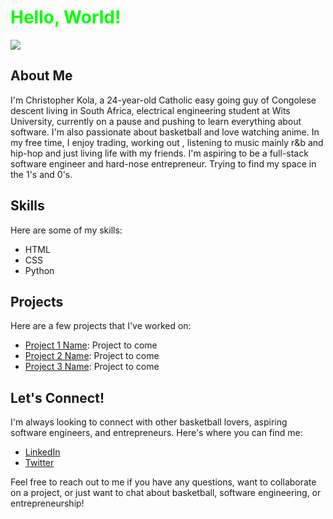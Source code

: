 <html>
  <head>
    <h1 style="color:#00ff00">Hello, World!</h1>
  </head>
  <body>
   <img src = "https://media2.giphy.com/media/h408T6Y5GfmXBKW62l/200w.gif?cid=6c09b952ezbnry2ps1tva43gcth47imhj78nx9x25k6ydl1u&rid=200w.gif&ct=g">
    <h2>About Me</h2>
    <p>
      I'm Christopher Kola, a 24-year-old Catholic easy going guy of Congolese descent living in South Africa, electrical engineering student at Wits University, currently on a pause and pushing to learn everything about software. I'm also passionate about basketball and love watching anime. In my free time, I enjoy trading, working out , listening to music mainly r&b and hip-hop and just living life with my friends. I'm aspiring to be a full-stack software engineer and hard-nose entrepreneur. Trying to find my space in the 1's and 0's.
    </p>
    <h2>Skills</h2>
    <p>Here are some of my skills:</p>
    <ul>
      <li>HTML</li>
      <li>CSS</li>
      <li>Python</li>
    </ul>
    <h2>Projects</h2>
    <p>Here are a few projects that I've worked on:</p>
    <ul>
      <li><a href="Link to Project 1">Project 1 Name</a>: Project to come</li>
      <li><a href="Link to Project 2">Project 2 Name</a>: Project to come</li>
      <li><a href="Link to Project 3">Project 3 Name</a>: Project to come</li>
    </ul>
    <h2>Let's Connect!</h2>
    <p>I'm always looking to connect with other basketball lovers, aspiring software engineers, and entrepreneurs. Here's where you can find me:</p>
    <ul>
      <li><a href="Link to LinkedIn Profile">LinkedIn</a></li>
      <li><a href="Link to Twitter Profile">Twitter</a></li>
    </ul>
    <p>Feel free to reach out to me if you have any questions, want to collaborate on a project, or just want to chat about basketball, software engineering, or entrepreneurship!</p>
  </body>
</html>
